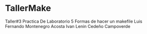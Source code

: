 # TallerMake
Taller#3 Practica De Laboratorio 5 Formas de hacer un makefile
Luis Fernando Montenegro Acosta
Ivan Lenin Cedeño Campoverde
